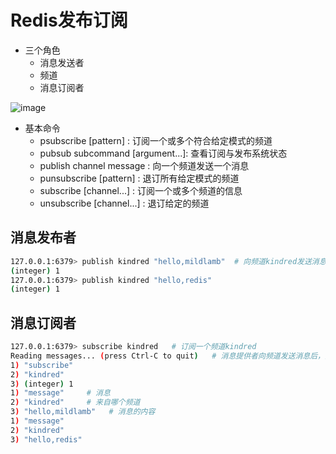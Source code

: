 # Redis发布订阅  
- 三个角色
  - 消息发送者
  - 频道
  - 消息订阅者

![image](https://user-images.githubusercontent.com/92672384/145659530-53752318-6600-4c83-b610-364201fe6ab7.png)  


- 基本命令
  - psubscribe [pattern] : 订阅一个或多个符合给定模式的频道
  - pubsub subcommand [argument...]: 查看订阅与发布系统状态
  - publish channel message : 向一个频道发送一个消息
  - punsubscribe [pattern] : 退订所有给定模式的频道
  - subscribe [channel...] : 订阅一个或多个频道的信息
  - unsubscribe [channel...] : 退订给定的频道

## 消息发布者
```bash
127.0.0.1:6379> publish kindred "hello,mildlamb"  # 向频道kindred发送消息
(integer) 1
127.0.0.1:6379> publish kindred "hello,redis"
(integer) 1
```

## 消息订阅者
```bash
127.0.0.1:6379> subscribe kindred   # 订阅一个频道kindred
Reading messages... (press Ctrl-C to quit)   # 消息提供者向频道发送消息后，如果订阅了对应的频道，消息会自动显示出来
1) "subscribe"
2) "kindred"
3) (integer) 1 
1) "message"     # 消息
2) "kindred"     # 来自哪个频道
3) "hello,mildlamb"   # 消息的内容
1) "message"
2) "kindred"
3) "hello,redis"
```
